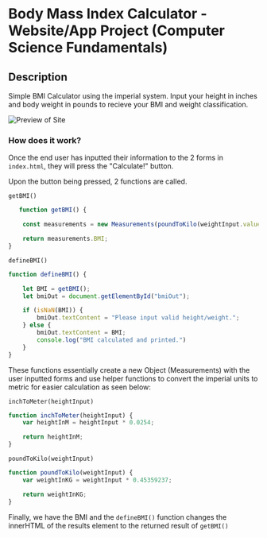 # Body Mass Index Calculator - Website/App Project (Computer Science Fundamentals)

## Description

Simple BMI Calculator using the imperial system.  Input your height in inches and body weight in pounds to recieve your BMI and weight classification.

![Preview of Site](https://i.imgur.com/2kH0CrI.png)

### How does it work?

Once the end user has inputted their information to the 2 forms in `index.html`, they will press the "Calculate!" button.

Upon the button being pressed, 2 functions are called.

`getBMI()`
```js
   function getBMI() {

    const measurements = new Measurements(poundToKilo(weightInput.value), inchToMeter(heightInput.value));

    return measurements.BMI;
}
```

`defineBMI()`
```js
function defineBMI() {

    let BMI = getBMI();
    let bmiOut = document.getElementById("bmiOut");

    if (isNaN(BMI)) {
        bmiOut.textContent = "Please input valid height/weight.";
    } else {
        bmiOut.textContent = BMI;
        console.log("BMI calculated and printed.")
    }
}
```

These functions essentially create a new Object (Measurements) with the user inputted forms and use helper functions to convert the imperial units to metric for easier calculation as seen below:

`inchToMeter(heightInput)`
```js
function inchToMeter(heightInput) {
    var heightInM = heightInput * 0.0254;

    return heightInM;
}
```

`poundToKilo(weightInput)`

```js
function poundToKilo(weightInput) {
    var weightInKG = weightInput * 0.45359237;

    return weightInKG;
}
```

Finally, we have the BMI and the `defineBMI()` function changes the innerHTML of the results element to the returned result of `getBMI()`
